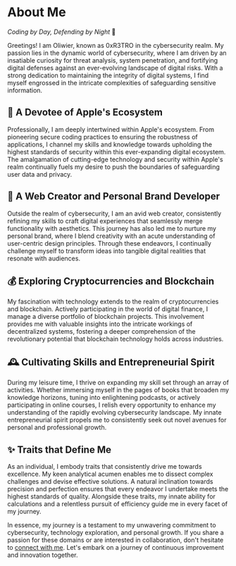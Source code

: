 # About Me

*Coding by Day, Defending by Night* 🌙

Greetings! I am Oliwier, known as 0xR3TRO in the cybersecurity realm. My passion lies in the dynamic world of cybersecurity, where I am driven by an insatiable curiosity for threat analysis, system penetration, and fortifying digital defenses against an ever-evolving landscape of digital risks. With a strong dedication to maintaining the integrity of digital systems, I find myself engrossed in the intricate complexities of safeguarding sensitive information.

## 🍏 A Devotee of Apple's Ecosystem
Professionally, I am deeply intertwined within Apple's ecosystem. From pioneering secure coding practices to ensuring the robustness of applications, I channel my skills and knowledge towards upholding the highest standards of security within this ever-expanding digital ecosystem. The amalgamation of cutting-edge technology and security within Apple's realm continually fuels my desire to push the boundaries of safeguarding user data and privacy.

## 💼 A Web Creator and Personal Brand Developer
Outside the realm of cybersecurity, I am an avid web creator, consistently refining my skills to craft digital experiences that seamlessly merge functionality with aesthetics. This journey has also led me to nurture my personal brand, where I blend creativity with an acute understanding of user-centric design principles. Through these endeavors, I continually challenge myself to transform ideas into tangible digital realities that resonate with audiences.

## 💰 Exploring Cryptocurrencies and Blockchain
My fascination with technology extends to the realm of cryptocurrencies and blockchain. Actively participating in the world of digital finance, I manage a diverse portfolio of blockchain projects. This involvement provides me with valuable insights into the intricate workings of decentralized systems, fostering a deeper comprehension of the revolutionary potential that blockchain technology holds across industries.

## 🕰️ Cultivating Skills and Entrepreneurial Spirit
During my leisure time, I thrive on expanding my skill set through an array of activities. Whether immersing myself in the pages of books that broaden my knowledge horizons, tuning into enlightening podcasts, or actively participating in online courses, I relish every opportunity to enhance my understanding of the rapidly evolving cybersecurity landscape. My innate entrepreneurial spirit propels me to consistently seek out novel avenues for personal and professional growth.

## ✨ Traits that Define Me
As an individual, I embody traits that consistently drive me towards excellence. My keen analytical acumen enables me to dissect complex challenges and devise effective solutions. A natural inclination towards precision and perfection ensures that every endeavor I undertake meets the highest standards of quality. Alongside these traits, my innate ability for calculations and a relentless pursuit of efficiency guide me in every facet of my journey.

In essence, my journey is a testament to my unwavering commitment to cybersecurity, technology exploration, and personal growth. If you share a passion for these domains or are interested in collaboration, don't hesitate to [connect with me](CONTACT.md). Let's embark on a journey of continuous improvement and innovation together.